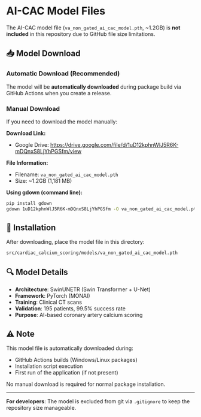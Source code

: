 # AI-CAC Model Files

The AI-CAC model file (`va_non_gated_ai_cac_model.pth`, ~1.2GB) is **not included** in this repository due to GitHub file size limitations.

## 📥 Model Download

### Automatic Download (Recommended)

The model will be **automatically downloaded** during package build via GitHub Actions when you create a release.

### Manual Download

If you need to download the model manually:

**Download Link:**
- Google Drive: https://drive.google.com/file/d/1uD12kphnWlJ5R6K-mDQnxS8LjYhPGSfm/view

**File Information:**
- Filename: `va_non_gated_ai_cac_model.pth`
- Size: ~1.2GB (1,181 MB)

**Using gdown (command line):**
```bash
pip install gdown
gdown 1uD12kphnWlJ5R6K-mDQnxS8LjYhPGSfm -O va_non_gated_ai_cac_model.pth
```

## 📁 Installation

After downloading, place the model file in this directory:
```
src/cardiac_calcium_scoring/models/va_non_gated_ai_cac_model.pth
```

## 🔍 Model Details

- **Architecture**: SwinUNETR (Swin Transformer + U-Net)
- **Framework**: PyTorch (MONAI)
- **Training**: Clinical CT scans
- **Validation**: 195 patients, 99.5% success rate
- **Purpose**: AI-based coronary artery calcium scoring

## ⚠️ Note

This model file is automatically downloaded during:
- GitHub Actions builds (Windows/Linux packages)
- Installation script execution
- First run of the application (if not present)

No manual download is required for normal package installation.

---

**For developers**: The model is excluded from git via `.gitignore` to keep the repository size manageable.
